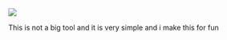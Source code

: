 <img src="file:///home/finn/Pictures/Screenshot%20from%202025-02-02%2019-28-24.png">
<p>This is not a big tool and it is very simple and i make this for fun </p>
